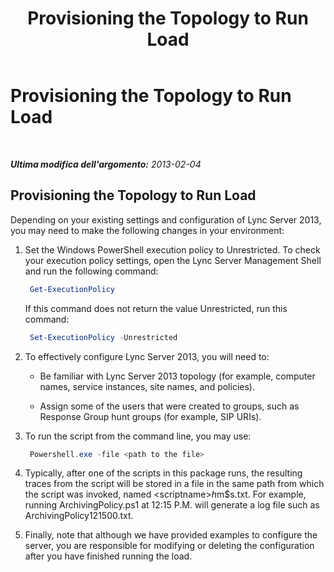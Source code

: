 ﻿---
title: Provisioning the Topology to Run Load
TOCTitle: Provisioning the Topology to Run Load
ms:assetid: 6fba03df-3914-4d2a-8208-e252ad993aff
ms:mtpsurl: https://technet.microsoft.com/it-it/library/JJ945598(v=OCS.15)
ms:contentKeyID: 52062495
ms.date: 06/25/2014
mtps_version: v=OCS.15
ms.translationtype: HT
---

# Provisioning the Topology to Run Load

 

_**Ultima modifica dell'argomento:** 2013-02-04_

## Provisioning the Topology to Run Load

Depending on your existing settings and configuration of Lync Server 2013, you may need to make the following changes in your environment:

1.  Set the Windows PowerShell execution policy to Unrestricted. To check your execution policy settings, open the Lync Server Management Shell and run the following command:
    
       ```PowerShell
        Get-ExecutionPolicy
       ```
    
    If this command does not return the value Unrestricted, run this command:
    
       ```PowerShell
        Set-ExecutionPolicy -Unrestricted
       ```

2.  To effectively configure Lync Server 2013, you will need to:
    
      - Be familiar with Lync Server 2013 topology (for example, computer names, service instances, site names, and policies).
    
      - Assign some of the users that were created to groups, such as Response Group hunt groups (for example, SIP URIs).

3.  To run the script from the command line, you may use:
    
       ```PowerShell
        Powershell.exe -file <path to the file>
       ```

4.  Typically, after one of the scripts in this package runs, the resulting traces from the script will be stored in a file in the same path from which the script was invoked, named \<scriptname\>$h$m$s.txt. For example, running ArchivingPolicy.ps1 at 12:15 P.M. will generate a log file such as ArchivingPolicy121500.txt.

5.  Finally, note that although we have provided examples to configure the server, you are responsible for modifying or deleting the configuration after you have finished running the load.


